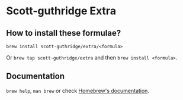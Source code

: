 # Scott-guthridge Extra

## How to install these formulae?

`brew install scott-guthridge/extra/<formula>`

Or `brew tap scott-guthridge/extra` and then `brew install <formula>`.

## Documentation

`brew help`, `man brew` or check [Homebrew's documentation](https://docs.brew.sh).
